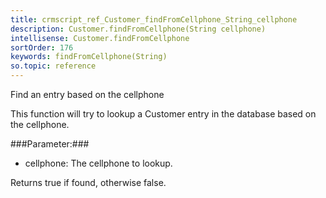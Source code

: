 ```yaml
---
title: crmscript_ref_Customer_findFromCellphone_String_cellphone
description: Customer.findFromCellphone(String cellphone)
intellisense: Customer.findFromCellphone
sortOrder: 176
keywords: findFromCellphone(String)
so.topic: reference
---
```


Find an entry based on the cellphone

This function will try to lookup a Customer entry in the database based on the cellphone.



###Parameter:###


 - cellphone: The cellphone to lookup.


Returns true if found, otherwise false.


